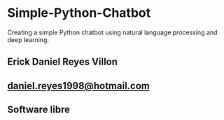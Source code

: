 # Simple-Python-Chatbot

Creating a simple Python chatbot using natural language processing and deep learning.

## Erick Daniel Reyes Villon
## daniel.reyes1998@hotmail.com
## Software libre 

